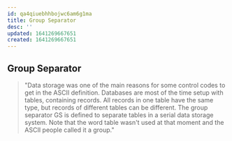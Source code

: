 ```yaml
---
id: qa4qiuebhhbojwc6am6g1ma
title: Group Separator
desc: ''
updated: 1641269667651
created: 1641269667651
---
```



## Group Separator

> "Data storage was one of the main reasons for some control codes to get in the ASCII definition. Databases are most of the time setup with tables, containing records. All records in one table have the same type, but records of different tables can be different. The group separator GS is defined to separate tables in a serial data storage system. Note that the word table wasn't used at that moment and the ASCII people called it a group."
